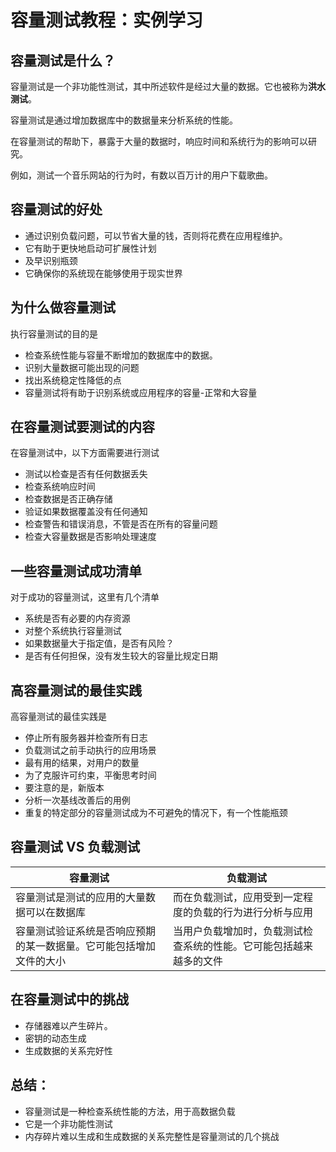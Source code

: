 # 容量测试教程：实例学习

## 容量测试是什么？

容量测试是一个非功能性测试，其中所述软件是经过大量的数据。它也被称为**洪水测试**。

容量测试是通过增加数据库中的数据量来分析系统的性能。

在容量测试的帮助下，暴露于大量的数据时，响应时间和系统行为的影响可以研究。

例如，测试一个音乐网站的行为时，有数以百万计的用户下载歌曲。

## 容量测试的好处

- 通过识别负载问题，可以节省大量的钱，否则将花费在应用程维护。
- 它有助于更快地启动可扩展性计划
- 及早识别瓶颈
- 它确保你的系统现在能够使用于现实世界

## 为什么做容量测试

执行容量测试的目的是

- 检查系统性能与容量不断增加的数据库中的数据。
- 识别大量数据可能出现的问题
- 找出系统稳定性降低的点
- 容量测试将有助于识别系统或应用程序的容量-正常和大容量

## 在容量测试要测试的内容

在容量测试中，以下方面需要进行测试

- 测试以检查是否有任何数据丢失
- 检查系统响应时间
- 检查数据是否正确存储
- 验证如果数据覆盖没有任何通知
- 检查警告和错误消息，不管是否在所有的容量问题
- 检查大容量数据是否影响处理速度

## 一些容量测试成功清单

对于成功的容量测试，这里有几个清单

- 系统是否有必要的内存资源
- 对整个系统执行容量测试
- 如果数据量大于指定值，是否有风险？
- 是否有任何担保，没有发生较大的容量比规定日期

## 高容量测试的最佳实践

高容量测试的最佳实践是

- 停止所有服务器并检查所有日志
- 负载测试之前手动执行的应用场景
- 最有用的结果，对用户的数量
- 为了克服许可约束，平衡思考时间
- 要注意的是，新版本
- 分析一次基线改善后的用例
- 重复的特定部分的容量测试成为不可避免的情况下，有一个性能瓶颈

## 容量测试 VS 负载测试

| 容量测试 | 负载测试 |
|--------|----------|
| 容量测试是测试的应用的大量数据可以在数据库 | 而在负载测试，应用受到一定程度的负载的行为进行分析与应用 |
|  容量测试验证系统是否响应预期的某一数据量。它可能包括增加文件的大小 | 当用户负载增加时，负载测试检查系统的性能。它可能包括越来越多的文件 |

## 在容量测试中的挑战

- 存储器难以产生碎片。
- 密钥的动态生成
- 生成数据的关系完好性

## 总结：

- 容量测试是一种检查系统性能的方法，用于高数据负载
- 它是一个非功能性测试
- 内存碎片难以生成和生成数据的关系完整性是容量测试的几个挑战